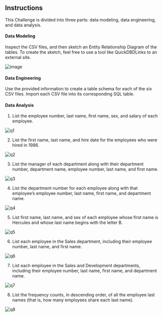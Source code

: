 ## Instructions
This Challenge is divided into three parts: data modeling, data engineering, and data analysis.

#### Data Modeling
Inspect the CSV files, and then sketch an Entity Relationship Diagram of the tables. To create the sketch, feel free to use a tool like QuickDBDLinks to an external site.

![image](https://user-images.githubusercontent.com/62813833/227216729-bbc99d26-f984-4fab-b268-56730869a883.png)


#### Data Engineering
Use the provided information to create a table schema for each of the six CSV files. Import each CSV file into its corresponding SQL table.

#### Data Analysis

1. List the employee number, last name, first name, sex, and salary of each employee.

![q1](https://user-images.githubusercontent.com/62813833/209008865-0a96650c-c85e-49d2-aa35-8223d07ca6c3.png)


2. List the first name, last name, and hire date for the employees who were hired in 1986.

![q2](https://user-images.githubusercontent.com/62813833/209009959-6411787d-7550-45bc-beac-663e3c3f546c.PNG)

3. List the manager of each department along with their department number, department name, employee number, last name, and first name.

![q3](https://user-images.githubusercontent.com/62813833/209009974-580e2e46-3a3c-4194-891c-a48a1cd4e53b.PNG)

4. List the department number for each employee along with that employee’s employee number, last name, first name, and department name.

![q4](https://user-images.githubusercontent.com/62813833/209009986-543be8b2-1943-4c41-9b73-7f2cf99a0cb5.PNG)

5. List first name, last name, and sex of each employee whose first name is Hercules and whose last name begins with the letter B.

![q5](https://user-images.githubusercontent.com/62813833/209009996-10ac6a88-cc38-437a-96f4-5ec1a97d47af.PNG)

6. List each employee in the Sales department, including their employee number, last name, and first name.

![q6](https://user-images.githubusercontent.com/62813833/209010004-3c5da496-575f-4887-920e-bb3e1f826647.png)

7. List each employee in the Sales and Development departments, including their employee number, last name, first name, and department name.

![q7](https://user-images.githubusercontent.com/62813833/209010012-410d3d98-0e9e-4831-a82c-e4da4688f624.png)

8. List the frequency counts, in descending order, of all the employee last names (that is, how many employees share each last name).

![q8](https://user-images.githubusercontent.com/62813833/209010022-d93903d7-477d-4c86-8d36-d7bf24a091be.png)

